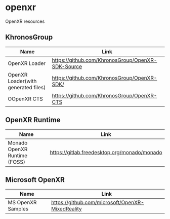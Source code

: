 # openxr
OpenXR resources

## KhronosGroup

| Name  | Link|
| ------------- | ------------- |
| OpenXR Loader  |  https://github.com/KhronosGroup/OpenXR-SDK-Source  |
| OpenXR Loader(with generated files)  |  https://github.com/KhronosGroup/OpenXR-SDK/ |
| OOpenXR CTS | https://github.com/KhronosGroup/OpenXR-CTS| 

## OpenXR Runtime

| Name  | Link|
| ------------- | ------------- |
|Monado OpenXR Runtime (FOSS) |https://gitlab.freedesktop.org/monado/monado|

## Microsoft OpenXR 

| Name  | Link|
| ------------- | ------------- |
|MS OpenXR Samples |https://github.com/microsoft/OpenXR-MixedReality|
